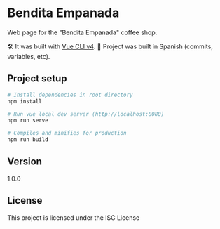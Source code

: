 # Bendita Empanada

Web page for the "Bendita Empanada" coffee shop.

🛠 It was built with [Vue CLI v4](https://cli.vuejs.org/).
🤟 Project was built in Spanish (commits, variables, etc).

## Project setup

```bash
# Install dependencies in root directory
npm install
```

```bash
# Run vue local dev server (http://localhost:8080)
npm run serve
```

```bash
# Compiles and minifies for production
npm run build
```

## Version

1.0.0

## License

This project is licensed under the ISC License
